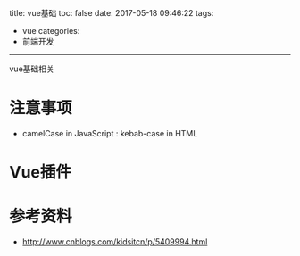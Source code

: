 title: vue基础
toc: false
date: 2017-05-18 09:46:22
tags:
  - vue
categories:
  - 前端开发
--- 

vue基础相关

#  注意事项
- camelCase in JavaScript : kebab-case in HTML 

# Vue插件


# 参考资料
- http://www.cnblogs.com/kidsitcn/p/5409994.html